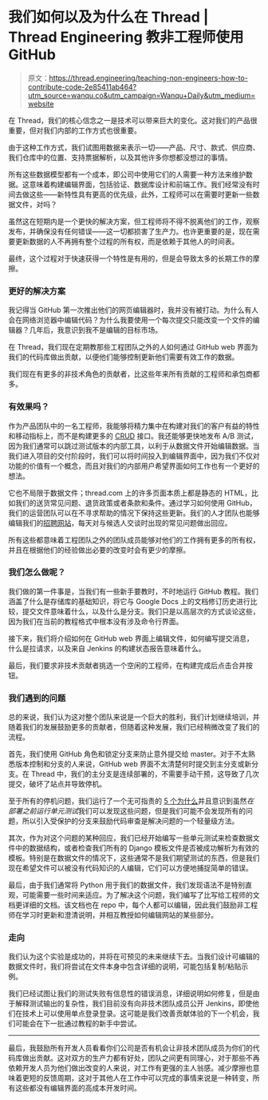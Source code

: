 # 我们如何以及为什么在 Thread | Thread Engineering 教非工程师使用 GitHub

> 原文：<https://thread.engineering/teaching-non-engineers-how-to-contribute-code-2e85411ab464?utm_source=wanqu.co&utm_campaign=Wanqu+Daily&utm_medium=website>



在 Thread，我们的核心信念之一是技术可以带来巨大的变化。这对我们的产品很重要，但对我们内部的工作方式也很重要。

由于这种工作方式，我们试图用数据来表示一切——产品、尺寸、款式、供应商、我们仓库中的位置、支持票据解析，以及其他许多你想都没想过的事情。

所有这些数据模型都有一个成本，即公司中使用它们的人需要一种方法来维护数据。这意味着构建编辑界面，包括验证、数据库设计和前端工作。我们经常没有时间去做这些——新特性具有更高的优先级，此外，工程师可以在需要时更新一些数据文件，对吗？

虽然这在短期内是一个更快的解决方案，但工程师将不得不脱离他们的工作，观察发布，并确保没有任何错误——这一切都损害了生产力。也许更重要的是，现在需要更新数据的人不再拥有整个过程的所有权，而是依赖于其他人的时间表。

最终，这个过程对于快速获得一个特性是有用的，但是会导致太多的长期工作的摩擦。

### 更好的解决方案

我记得当 GitHub 第一次推出他们的网页编辑器时，我并没有被打动。为什么有人会在网络浏览器中编辑代码？为什么我要使用一个每次提交只能改变一个文件的编辑器？几年后，我意识到我不是编辑的目标市场。

在 Thread，我们现在定期教那些工程团队之外的人如何通过 GitHub web 界面为我们的代码库做出贡献，以便他们能够控制更新他们需要有效工作的数据。

我们现在有更多的非技术角色的贡献者，比这些年来所有贡献的工程师和承包商都多。

### 有效果吗？

作为产品团队中的一名工程师，我能够将精力集中在构建对我们的客户有益的特性和移动指标上，而不是构建更多的 [CRUD](https://en.wikipedia.org/wiki/Create,_read,_update_and_delete) 接口。我还能够更快地发布 A/B 测试，因为我们通常可以跳过测试版本的内部工具，以利于从数据文件开始编辑数据。当我们进入项目的交付阶段时，我们可以将时间投入到编辑界面中，因为我们不仅对功能的价值有一个概念，而且对我们的内部用户希望界面如何工作也有一个更好的想法。

它也不局限于数据文件；thread.com 上的许多页面本质上都是静态的 HTML，比如我们的送货常见问题、退货政策或者条款和条件。通过学习如何使用 GitHub，我们的运营团队可以在不寻求帮助的情况下保持这些更新。我们的人才团队也能够编辑我们的[招聘网站](https://www.thread.com/jobs)，每天对与候选人交谈时出现的常见问题做出回应。

所有这些都意味着工程团队之外的团队成员能够对他们的工作拥有更多的所有权，并且在根据他们的经验做出必要的改变时会有更少的摩擦。

### 我们怎么做呢？

我们做的第一件事是，当我们有一些新手要教时，不时地运行 GitHub 教程。我们涵盖了什么是存储库的基础知识，将它与 Google Docs 上的文档修订历史进行比较，提交文件意味着什么，以及什么是分支。我们只是以高层次的方式谈论这些，因为我们在当前的教程格式中根本没有涉及命令行界面。

接下来，我们将介绍如何在 GitHub web 界面上编辑文件，如何编写提交消息，什么是拉请求，以及来自 Jenkins 的构建状态报告意味着什么。

最后，我们要求非技术贡献者挑选一个空闲的工程师，在构建完成后点击合并按钮。

### 我们遇到的问题

总的来说，我们认为这对整个团队来说是一个巨大的胜利，我们计划继续培训，并随着我们的发展鼓励更多的贡献者，但随着这种发展，我们已经稍微改变了我们的流程。

首先，我们使用 GitHub 角色和锁定分支来防止意外提交给 master。对于不太熟悉版本控制和分支的人来说，GitHub web 界面不太清楚何时提交到主分支或新分支。在 Thread 中，我们的主分支是连续部署的，不需要手动干预，这导致了几次提交，破坏了站点并导致停机。

至于所有的停机问题，我们运行了一个无可指责的 [5 个为什么](https://en.wikipedia.org/wiki/5_Whys)并且意识到虽然*在部署之前运行单元测试*我们可以发现这些问题，但是我们可能不会发现所有的问题，所以引入受保护的分支来鼓励代码审查是解决问题的一个轻量级方法。

其次，作为对这个问题的某种回应，我们已经开始编写一些单元测试来检查数据文件中的数据结构，或者检查我们所有的 Django 模板文件是否被成功解析为有效的模板。特别是在数据文件的情况下，这些通常不是我们期望测试的东西，但是我们现在希望文件可以被没有代码知识的人编辑，它们可以方便地捕捉简单的错误。

最后，由于我们通常将 Python 用于我们的数据文件，我们发现语法不是特别直观，可能需要一些时间来适应。为了解决这个问题，我们编写了比写给工程师的文档更详细的文档。该文档也在 repo 中，每个人都可以编辑，因此我们鼓励非工程师在学习时更新和澄清说明，并相互教授如何编辑网站的某些部分。

### 走向

我们认为这个实验是成功的，并将在可预见的未来继续下去。当我们设计可编辑的数据文件时，我们将尝试在文件本身中包含详细的说明，可能包括复制/粘贴示例。

我们已经试图让我们的测试失败有信息性的错误消息，详细说明如何修复，但是由于解释测试输出的复杂性，我们目前没有向非技术团队成员公开 Jenkins，即使他们在技术上可以使用单点登录登录。这可能是我们改善贡献体验的下一个机会，我们可能会在下一批通过教程的新手中尝试。

* * *

最后，我鼓励所有开发人员看看你们公司是否有机会让非技术团队成员为你们的代码库做出贡献。这对双方的生产力都有好处，团队之间更有同理心，对于那些不再依赖开发人员为他们做出改变的人来说，对工作有更强的主人翁感。减少摩擦也意味着更短的反馈周期，这对于其他人在工作中可以完成的事情来说是一种转变，所有这些都没有编辑界面的高成本开发时间。

